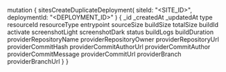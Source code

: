 mutation {
    sitesCreateDuplicateDeployment(
        siteId: "<SITE_ID>",
        deploymentId: "<DEPLOYMENT_ID>"
    ) {
        _id
        _createdAt
        _updatedAt
        type
        resourceId
        resourceType
        entrypoint
        sourceSize
        buildSize
        totalSize
        buildId
        activate
        screenshotLight
        screenshotDark
        status
        buildLogs
        buildDuration
        providerRepositoryName
        providerRepositoryOwner
        providerRepositoryUrl
        providerCommitHash
        providerCommitAuthorUrl
        providerCommitAuthor
        providerCommitMessage
        providerCommitUrl
        providerBranch
        providerBranchUrl
    }
}
